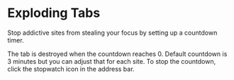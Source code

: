 # Exploding Tabs
Stop addictive sites from stealing your focus by setting up a countdown timer.

The tab is destroyed when the countdown reaches 0. Default countdown is 3 minutes but you can adjust that for each site. To stop the countdown, click the stopwatch icon in the address bar.